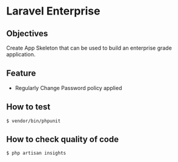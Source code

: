 # Laravel Enterprise

## Objectives
Create App Skeleton that can be used to build an enterprise grade application.

## Feature
* Regularly Change Password policy applied

## How to test
```shell script
$ vendor/bin/phpunit
```

## How to check quality of code
```shell script
$ php artisan insights
```
